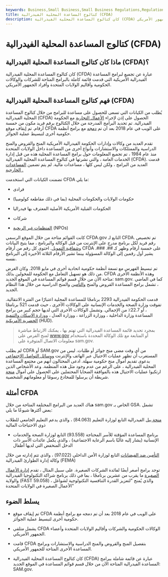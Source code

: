 ```yaml
---
keywords: Business,Small Business,Small Business Regulations,Regulations
title: كتالوج المساعدة المحلية الفيدرالية (CFDA)
description: كان كتالوج المساعدة المحلية الفيدرالية (CFDA) عبارة عن خلاصة وافية لبرامج المساعدة التي تقدمها الوكالات الحكومية الأمريكية للجمهور الأمريكي.
---
```


# كتالوج المساعدة المحلية الفيدرالية (CFDA)
## ماذا كان كتالوج المساعدة المحلية الفيدرالية (CFDA)؟

كان كتالوج المساعدة المحلية الفيدرالية (CFDA) عبارة عن تجميع لبرامج المساعدة الفيدرالية الأمريكية التي قدمت قائمة كاملة بالبرامج المتاحة للشركات والوكالات الحكومية وأقاليم الولايات المتحدة وأفراد الجمهور الأمريكي.

## فهم كتالوج المساعدة المحلية الفيدرالية (CFDA)

يُطلب من الكيانات التي تسعى للحصول على مساعدة للبرامج من خلال كتالوج المساعدة المحلية الفيدرالية (CFDA) الحصول على إذن لإجراء [الأعمال التجارية](/business) مع الحكومة الفيدرالية. تم تحديد البرامج المدرجة من خلال الكتالوج برقم فريد مكون من خمسة أرقام. تم إيقاف موقع CFDA على الويب في عام 2018 بعد أن تم [دمجه](/consolidation) مع برامج أنظمة حكومية أخرى لتبسيط عملية الجوائز.

تقدم العديد من وكالات وإدارات الحكومة الفيدرالية الأمريكية المنح والقروض والمنح الدراسية والممتلكات والاستشارات وأنواع أخرى من المساعدة داخل الولايات المتحدة منذ عام 1984 ، تم تجميع المعلومات حول برامج المساعدة المحلية هذه من قبل إدارة الخدمات العامة ، والتي نشرتها في كتالوج المساعدة المحلية الفيدرالية (CFDA). قدمت العديد من البرامج ، ولكن ليس كلها ، مساعدات مالية. لم يتم تضمين [المساعدات الخارجية .](/foreign-aid)

تضمنت الكيانات التي استخدمت CFDA ما يلي:

- فرادى

- حكومات الولايات والحكومات المحلية (بما في ذلك مقاطعة كولومبيا)

- الحكومات القبلية الأمريكية الأصلية المعترف بها فيدراليا

- شركات

- [المنظمات غير الربحية](/non-profitorganization) (NPOs)

كانت القوائم متاحة من خلال الموقع الرسمي CFDA.gov التابع لـ CFDA. تم تخصيص رقم فريد لكل برنامج مدرج على الإنترنت من قبل الوكالة والبرنامج ، مما يتيح البيانات [وشفافية التمويل](/transparency). احتوى كل رقم من أرقام CFDA على خمسة أرقام وظهر كـ ##. ###. يشير أول رقمين إلى الوكالة المسؤولة بينما تشير الأرقام الثلاثة الأخيرة إلى البرنامج نفسه.

تم تبسيط الفهرس مع تسعة أنظمة حكومية اتحادية أخرى في مايو 2018. وكان الغرض من ذلك هو تسهيل التعامل مع الحكومة للمخولين بذلك. CFDA وهذه الأنظمة الأخرى متاحة الآن من خلال قسم قوائم المساعدة في الموقع الجديد: sam.gov. كما في الماضي ، تشمل برامج المساعدة القروض والمنح [والتأمين](/insurance) والمنح الدراسية من خلال هذا النظام الجديد.

قدمت الحكومة الفيدرالية 2293 برنامجًا للمساعدة المحلية اعتبارًا من الفترة الانتقالية. تفوقت وزارة الصحة والخدمات الإنسانية على الوكالات الأخرى ، حيث قدمت 521 برنامجًا ، أو 22.7٪ من الإجمالي. وتشمل الوكالات الأخرى التي لديها حجم كبير من برامج المساعدة وزارة الداخلية ، ووزارة الزراعة ، ووزارة العدل ، [ووزارة الإسكان والتنمية الحضرية الأمريكية](/us-department-housing-urban-development-hud) (HUD).

> بمجرد تحديد قائمة المساعدة الفيدرالية التي تهتم بها ، يمكنك الارتباط مباشرة لمنح الفرص على www.gov أو المتابعة مع تلك الوكالة المحددة باستخدام معلومات الاتصال المتوفرة على sam.gov.

>

لم يطلب CDFA أو SAM.gov من أي وقت مضى منح جوائز أو طلبات. ليس من المستغرب أن تظهر عمليات الاحتيال عبر الهاتف والإنترنت [ووسائل التواصل الاجتماعي](/social-media) بدعوى تقديم أموال منح حكومية سهلة. ادعى المحتالون أنهم من مجتمع المساعدة المحلية الفيدرالية ، على الرغم من عدم وجود مثل هذه المنظمة. وعد الأشخاص الذين ارتكبوا عمليات الاحتيال هذه بالموافقة الضحايا المحتملين على الحصول على أموال [منحة](/grant) شريطة أن يرسلوا للمخادع رسومًا أو معلوماتهم الشخصية.

## أمثلة CFDA

هناك العديد من البرامج المختلفة المتاحة من خلال sam.gov الخاص بـ GSA. تشمل بعض أكثرها شيوعًا ما يلي:

[منحة بيل](/pell-grant) الفيدرالية التابع لوزارة التعليم (84.063) ، والذي يدعم التعليم الجامعي للطلاب ذوي الاحتياجات المالية

- برنامج المساعدة المؤقتة للأسر المحتاجة (93.558) التابع لوزارة الصحة والخدمات الإنسانية (يشار إليه غالبًا باسم الرعاية الاجتماعية) ، والذي يكمل عائدات الأسر ذات الدخل المنخفض التي لديها أطفال

[التأمين ضد الفيضانات](/flood-insurance) التابع لوزارة الأمن الداخلي (97.022) ، والذي تتم إدارته من خلال وكالة إدارة الطوارئ الفيدرالية (FEMA)

توجد برامج أصغر أيضًا لفائدة الشركات الصغيرة. على سبيل المثال ، تقدم [إدارة الأعمال الصغيرة](/small-business-administration) ما يقرب من عشرين برنامجًا ، بما في ذلك برنامج شراكة التكنولوجيا الفيدرالية والولاية (FAST 59.058) ، والذي يُمنح "لتعزيز القدرة التنافسية التكنولوجية لشواغل الأعمال الصغيرة في الولايات المتحدة"

## يسلط الضوء

- تم إيقاف موقع CFDA على الويب في عام 2018 بعد أن تم دمجه مع برامج أنظمة حكومية أخرى لتبسيط عملية الجوائز.

- يشمل متلقي CFDA الوكالات الحكومية والشركات وأقاليم الولايات المتحدة وأعضاء الجمهور الأمريكي.

- قامت CFDA بتفصيل المنح والقروض والمنح الدراسية والاستشارات وبرامج المساعدة الأخرى المتاحة للجمهور الأمريكي.

- كان كتالوج المساعدة المحلية الفيدرالية (CFDA) عبارة عن قائمة شاملة ببرامج المساعدة الفيدرالية المتاحة الآن من خلال قسم قوائم المساعدة في الموقع الجديد: SAM.gov.

